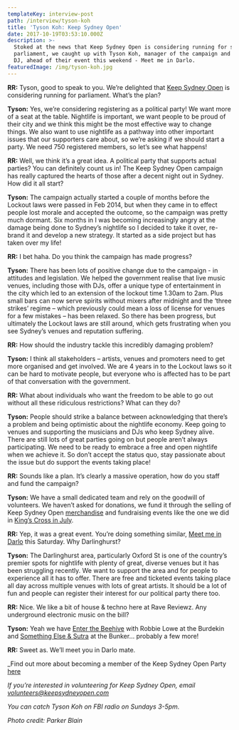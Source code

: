 ```yaml
---
templateKey: interview-post
path: /interview/tyson-koh
title: 'Tyson Koh: Keep Sydney Open'
date: 2017-10-19T03:53:10.000Z
description: >-
  Stoked at the news that Keep Sydney Open is considering running for state
  parliament, we caught up with Tyson Koh, manager of the campaign and FBI radio
  DJ, ahead of their event this weekend - Meet me in Darlo.
featuredImage: /img/tyson-koh.jpg
---
```

**RR:** Tyson, good to speak to you. We’re delighted that [Keep Sydney Open](https://www.facebook.com/KeepSydneyOpen/) is considering running for parliament. What’s the plan?

**Tyson:** Yes, we’re considering registering as a political party! We want more of a seat at the table. Nightlife is important, we want people to be proud of their city and we think this might be the most effective way to change things. We also want to use nightlife as a pathway into other important issues that our supporters care about, so we’re asking if we should start a party. We need 750 registered members, so let’s see what happens! 

**RR:** Well, we think it’s a great idea. A political party that supports actual parties? You can definitely count us in! The Keep Sydney Open campaign has really captured the hearts of those after a decent night out in Sydney. How did it all start?

**Tyson:** The campaign actually started a couple of months before the Lockout laws were passed in Feb 2014, but when they came in to effect people lost morale and accepted the outcome, so the campaign was pretty much dormant.  Six months in I was becoming increasingly angry at the damage being done to Sydney’s nightlife so I decided to take it over, re-brand it and develop a new strategy. It started as a side project but has taken over my life!

**RR:** I bet haha. Do you think the campaign has made progress?

**Tyson:** There has been lots of positive change due to the campaign - in attitudes and legislation. We helped the government realise that live music venues, including those with DJs, offer a unique type of entertainment in the city which led to an extension of the lockout time 1.30am to 2am. Plus small bars can now serve spirits without mixers after midnight and the ‘three strikes’ regime – which previously could mean a loss of license for venues for a few mistakes – has been relaxed. So there has been progress, but ultimately the Lockout laws are still around, which gets frustrating when you see Sydney’s venues and reputation suffering. 

**RR:** How should the industry tackle this incredibly damaging problem?

**Tyson:** I think all stakeholders – artists, venues and promoters need to get more organised and get involved. We are 4 years in to the Lockout laws so it can be hard to motivate people, but everyone who is affected has to be part of that conversation with the government. 

**RR:** What about individuals who want the freedom to be able to go out without all these ridiculous restrictions? What can they do?

**Tyson:** People should strike a balance between acknowledging that there’s a problem and being optimistic about the nightlife economy. Keep going to venues and supporting the musicians and DJs who keep Sydney alive. There are still lots of great parties going on but people aren’t always participating. We need to be ready to embrace a free and open nightlife when we achieve it. So don’t accept the status quo, stay passionate about the issue but do support the events taking place!

**RR:** Sounds like a plan. It’s clearly a massive operation, how do you staff and fund the campaign? 

**Tyson:** We have a small dedicated team and rely on the goodwill of volunteers. We haven’t asked for donations, we fund it through the selling of Keep Sydney Open [merchandise](https://l.facebook.com/l.php?u=http%3A%2F%2Fkeepsydneyopen.merchfanstores.com%2F&h=ATNDcysQsSpaS1DnziazkVfIgbCXE77MHSi8K3dow-KfszuObihdNJ0ojd94KZw42QmCeuYW21rTfZqlRgr2Pv6cpr0aoznN7X-RBC-DiVo2TuRkz1liXOSzdLu7fnVMlCTRk8VW) and fundraising events like the one we did in [King’s Cross in July](https://www.facebook.com/events/623256924548671/?acontext=%7B%22source%22%3A5%2C%22page_id_source%22%3A710458675653681%2C%22action_history%22%3A%5B%7B%22surface%22%3A%22page%22%2C%22mechanism%22%3A%22main_list%22%2C%22extra_data%22%3A%22%7B%5C%22pag). 

**RR:** Yep, it was a great event. You’re doing something similar, [Meet me in Darlo](https://www.facebook.com/events/292009331276595/?acontext=%7B%22source%22%3A5%2C%22page_id_source%22%3A710458675653681%2C%22action_history%22%3A%5B%7B%22surface%22%3A%22page%22%2C%22mechanism%22%3A%22main_list%22%2C%22extra_data%22%3A%22%7B%5C%22pag) this Saturday. Why Darlinghurst? 

**Tyson:** The Darlinghurst area, particularly Oxford St is one of the country’s premier spots for nightlife with plenty of great, diverse venues but it has been struggling recently. We want to support the area and for people to experience all it has to offer. There are free and ticketed events taking place all day across multiple venues with lots of great artists. It should be a lot of fun and people can register their interest for our political party there too. 

**RR:** Nice. We like a bit of house & techno here at Rave Reviewz. Any underground electronic music on the bill?

**Tyson:** Yeah we have [Enter the Beehive](https://www.facebook.com/events/1520321968053994/) with Robbie Lowe at the Burdekin and [Something Else & Sutra](https://www.facebook.com/events/1907952689523000/) at the Bunker… probably a few more!

**RR:** Sweet as. We’ll meet you in Darlo mate.

_Find out more about becoming a member of the Keep Sydney Open Party [here](https://keepsydneyopen.com/)

_If you’re interested in volunteering for Keep Sydney Open, email [volunteers@keepsydneyopen.com](volunteers@keepsydneyopen.com)_

_You can catch Tyson Koh on FBI radio on Sundays 3-5pm._

_Photo credit: Parker Blain_
